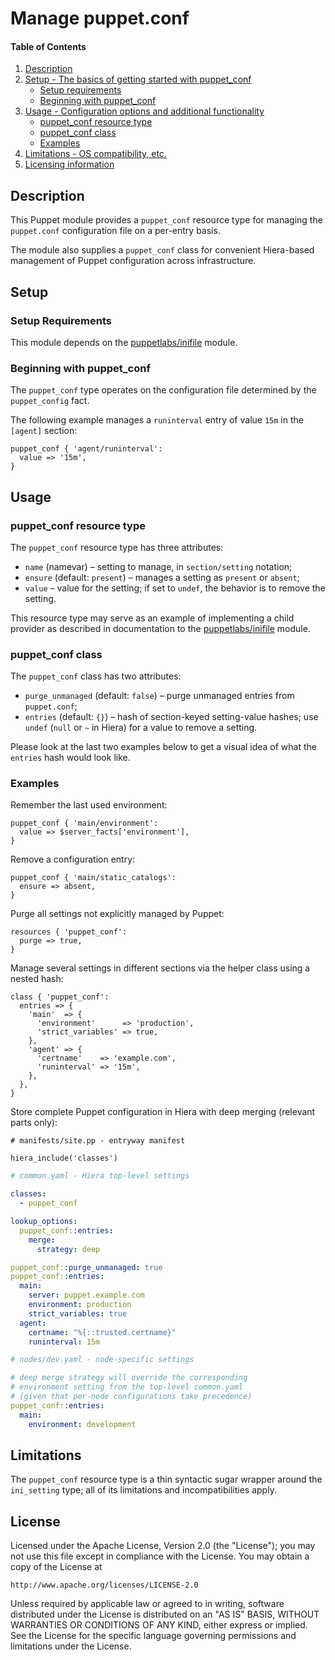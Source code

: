 # Manage puppet.conf

#### Table of Contents

1. [Description](#description)
2. [Setup - The basics of getting started with puppet_conf](#setup)
    * [Setup requirements](#setup-requirements)
    * [Beginning with puppet_conf](#beginning-with-puppet_conf)
3. [Usage - Configuration options and additional functionality](#usage)
    * [puppet_conf resource type](#puppet_conf-resource-type)
    * [puppet_conf class](#puppet_conf-class)
    * [Examples](#examples)
4. [Limitations - OS compatibility, etc.](#limitations)
5. [Licensing information](#license)

## Description

This Puppet module provides a `puppet_conf` resource type for managing the `puppet.conf` configuration file on a per-entry basis.

The module also supplies a `puppet_conf` class for convenient Hiera-based management of Puppet configuration across infrastructure.

## Setup

### Setup Requirements

This module depends on the [puppetlabs/inifile](https://forge.puppet.com/puppetlabs/inifile) module.

### Beginning with puppet_conf

The `puppet_conf` type operates on the configuration file determined by the `puppet_config` fact.

The following example manages a `runinterval` entry of value `15m` in the `[agent]` section:

```puppet
puppet_conf { 'agent/runinterval':
  value => '15m',
}
```

## Usage

### puppet_conf resource type

The `puppet_conf` resource type has three attributes:

* `name` (namevar) &ndash; setting to manage, in `section/setting` notation;
* `ensure` (default: `present`) &ndash; manages a setting as `present` or `absent`;
* `value` &ndash; value for the setting; if set to `undef`, the behavior is to remove the setting.

This resource type may serve as an example of implementing a child provider as described in documentation to the [puppetlabs/inifile](https://forge.puppet.com/puppetlabs/inifile) module.

### puppet_conf class

The `puppet_conf` class has two attributes:

* `purge_unmanaged` (default: `false`) &ndash; purge unmanaged entries from `puppet.conf`;
* `entries` (default: `{}`) &ndash; hash of section-keyed setting-value hashes; use `undef` (`null` or `~` in Hiera) for a value to remove a setting.

Please look at the last two examples below to get a visual idea of what the `entries` hash would look like.

### Examples

Remember the last used environment:

```puppet
puppet_conf { 'main/environment':
  value => $server_facts['environment'],
}
```

Remove a configuration entry:

```puppet
puppet_conf { 'main/static_catalogs':
  ensure => absent,
}
```

Purge all settings not explicitly managed by Puppet:

```puppet
resources { 'puppet_conf':
  purge => true,
}
```

Manage several settings in different sections via the helper class using a nested hash:

```puppet
class { 'puppet_conf':
  entries => {
    'main'  => {
      'environment'      => 'production',
      'strict_variables' => true,
    },
    'agent' => {
      'certname'    => 'example.com',
      'runinterval' => '15m',
    },
  },
}
```

Store complete Puppet configuration in Hiera with deep merging (relevant parts only):

```puppet
# manifests/site.pp - entryway manifest

hiera_include('classes')
```
```yaml
# common.yaml - Hiera top-level settings

classes:
  - puppet_conf

lookup_options:
  puppet_conf::entries:
    merge:
      strategy: deep

puppet_conf::purge_unmanaged: true
puppet_conf::entries:
  main:
    server: puppet.example.com
    environment: production
    strict_variables: true
  agent:
    certname: "%{::trusted.certname}"
    runinterval: 15m
```
```yaml
# nodes/dev.yaml - node-specific settings

# deep merge strategy will override the corresponding
# environment setting from the top-level common.yaml
# (given that per-node configurations take precedence)
puppet_conf::entries:
  main:
    environment: development
```

## Limitations

The `puppet_conf` resource type is a thin syntactic sugar wrapper around the `ini_setting` type; all of its limitations and incompatibilities apply.

## License

Licensed under the Apache License, Version 2.0 (the "License");
you may not use this file except in compliance with the License.
You may obtain a copy of the License at

    http://www.apache.org/licenses/LICENSE-2.0

Unless required by applicable law or agreed to in writing, software
distributed under the License is distributed on an "AS IS" BASIS,
WITHOUT WARRANTIES OR CONDITIONS OF ANY KIND, either express or implied.
See the License for the specific language governing permissions and
limitations under the License.
